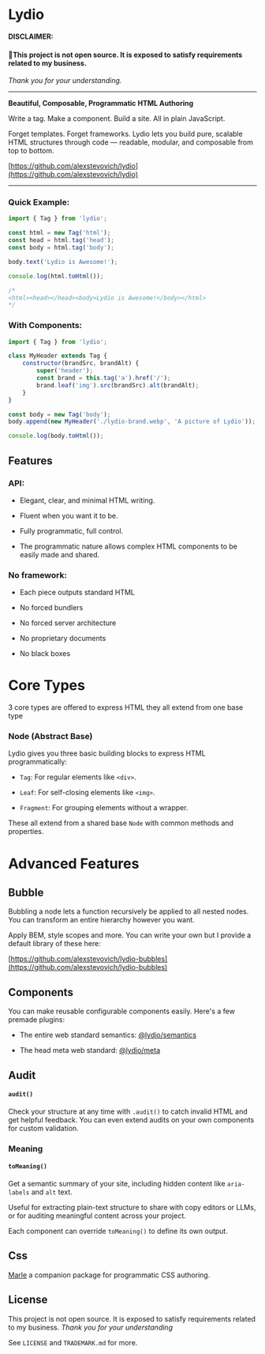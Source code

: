 # Lydio

**DISCLAIMER:**

#### 🚨This project is not open source. It is exposed to satisfy requirements related to my business.

_Thank you for your understanding._

---

**Beautiful, Composable, Programmatic HTML Authoring**

Write a tag. Make a component. Build a site. All in plain JavaScript.

Forget templates. Forget frameworks. Lydio lets you build pure, scalable HTML structures through code — readable, modular, and composable from top to bottom.

[https://github.com/alexstevovich/lydio](https://github.com/alexstevovich/lydio)

---

### Quick Example:

```js
import { Tag } from 'lydio';

const html = new Tag('html');
const head = html.tag('head');
const body = html.tag('body');

body.text('Lydio is Awesome!');

console.log(html.toHtml());

/*
<html><head></head><body>Lydio is Awesome!</body></html>
*/
```

### With Components:

```js
import { Tag } from 'lydio';

class MyHeader extends Tag {
    constructor(brandSrc, brandAlt) {
        super('header');
        const brand = this.tag('a').href('/');
        brand.leaf('img').src(brandSrc).alt(brandAlt);
    }
}

const body = new Tag('body');
body.append(new MyHeader('./lydio-brand.webp', 'A picture of Lydio'));

console.log(body.toHtml());
```

## Features

### API:

- Elegant, clear, and minimal HTML writing.

- Fluent when you want it to be.

- Fully programmatic, full control.

- The programmatic nature allows complex HTML components to be easily made and shared.

### No framework:

- Each piece outputs standard HTML

- No forced bundlers

- No forced server architecture

- No proprietary documents

- No black boxes

# Core Types

3 core types are offered to express HTML they all extend from one base type

### Node (Abstract Base)

Lydio gives you three basic building blocks to express HTML programmatically:

- `Tag`: For regular elements like `<div>`.

- `Leaf`: For self-closing elements like `<img>`.

- `Fragment`: For grouping elements without a wrapper.

These all extend from a shared base `Node` with common methods and properties.

# Advanced Features

## Bubble

Bubbling a node lets a function recursively be applied to all nested nodes. You can transform an entire hierarchy however you want.

Apply BEM, style scopes and more. You can write your own but I provide a default library of these here:

[https://github.com/alexstevovich/lydio-bubbles](https://github.com/alexstevovich/lydio-bubbles)

## Components

You can make reusable configurable components easily. Here's a few premade plugins:

- The entire web standard semantics: [@lydio/semantics](https://github.com/alexstevovich/lydio-semantics)

- The head meta web standard: [@lydio/meta](https://github.com/alexstevovich/lydio-meta)

## Audit

#### `audit()`

Check your structure at any time with `.audit()` to catch invalid HTML and get helpful feedback. You can even extend audits on your own components for custom validation.

### Meaning

#### `toMeaning()`

Get a semantic summary of your site, including hidden content like `aria-labels` and `alt` text.

Useful for extracting plain-text structure to share with copy editors or LLMs, or for auditing meaningful content across your project.

Each component can override `toMeaning()` to define its own output.

## Css

[Marle](https://github.com/alexstevovich/marle) a companion package for programmatic CSS authoring.

## License

This project is not open source. It is exposed to satisfy requirements related to my business.
_Thank you for your understanding_

See `LICENSE` and `TRADEMARK.md` for more.
